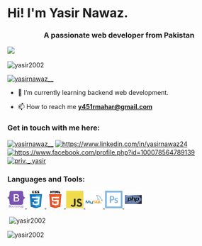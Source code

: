 <h1>Hi! I'm Yasir Nawaz.</h1>
<h3 align="center">A passionate web developer from Pakistan</h3>

<img src="https://miro.medium.com/max/680/1*IRGHmiGsa16stedQvIaZfw.gif" width="400">

<p align="left"> <img src="https://komarev.com/ghpvc/?username=yasir2002&label=Profile%20views&color=0e75b6&style=flat" alt="yasir2002" /> </p>

<p align="left"> <a href="https://twitter.com/yasirnawaz__" target="blank"><img src="https://img.shields.io/twitter/follow/yasirnawaz__?logo=twitter&style=for-the-badge" alt="yasirnawaz__" /></a> </p>

- 🌱 I’m currently learning backend web development.

- 📫 How to reach me **y451rmahar@gmail.com**

<h3 align="left">Get in touch  with me here:</h3>
<p align="left">
<a href="https://twitter.com/yasirnawaz__" target="blank"><img align="center" src="https://raw.githubusercontent.com/rahuldkjain/github-profile-readme-generator/master/src/images/icons/Social/twitter.svg" alt="yasirnawaz__" height="30" width="40" /></a>
<a href="https://linkedin.com/in/https://www.linkedin.com/in/yasirnawaz24" target="blank"><img align="center" src="https://raw.githubusercontent.com/rahuldkjain/github-profile-readme-generator/master/src/images/icons/Social/linked-in-alt.svg" alt="https://www.linkedin.com/in/yasirnawaz24" height="30" width="40" /></a>
<a href="https://fb.com/https://www.facebook.com/profile.php?id=100078564789139" target="blank"><img align="center" src="https://raw.githubusercontent.com/rahuldkjain/github-profile-readme-generator/master/src/images/icons/Social/facebook.svg" alt="https://www.facebook.com/profile.php?id=100078564789139" height="30" width="40" /></a>
<a href="https://instagram.com/priv._.yasir" target="blank"><img align="center" src="https://raw.githubusercontent.com/rahuldkjain/github-profile-readme-generator/master/src/images/icons/Social/instagram.svg" alt="priv._.yasir" height="30" width="40" /></a>
</p>

<h3 align="left">Languages and Tools:</h3>
<p align="left"> <a href="https://getbootstrap.com" target="_blank" rel="noreferrer"> <img src="https://raw.githubusercontent.com/devicons/devicon/master/icons/bootstrap/bootstrap-plain-wordmark.svg" alt="bootstrap" width="40" height="40"/> </a> <a href="https://www.w3schools.com/css/" target="_blank" rel="noreferrer"> <img src="https://raw.githubusercontent.com/devicons/devicon/master/icons/css3/css3-original-wordmark.svg" alt="css3" width="40" height="40"/> </a> <a href="https://www.w3.org/html/" target="_blank" rel="noreferrer"> <img src="https://raw.githubusercontent.com/devicons/devicon/master/icons/html5/html5-original-wordmark.svg" alt="html5" width="40" height="40"/> </a> <a href="https://developer.mozilla.org/en-US/docs/Web/JavaScript" target="_blank" rel="noreferrer"> <img src="https://raw.githubusercontent.com/devicons/devicon/master/icons/javascript/javascript-original.svg" alt="javascript" width="40" height="40"/> </a> <a href="https://www.mysql.com/" target="_blank" rel="noreferrer"> <img src="https://raw.githubusercontent.com/devicons/devicon/master/icons/mysql/mysql-original-wordmark.svg" alt="mysql" width="40" height="40"/> </a> <a href="https://www.photoshop.com/en" target="_blank" rel="noreferrer"> <img src="https://raw.githubusercontent.com/devicons/devicon/master/icons/photoshop/photoshop-line.svg" alt="photoshop" width="40" height="40"/> </a> <a href="https://www.php.net" target="_blank" rel="noreferrer"> <img src="https://raw.githubusercontent.com/devicons/devicon/master/icons/php/php-original.svg" alt="php" width="40" height="40"/> </a> </p>


<p>&nbsp;<img align="center" src="https://github-readme-stats.vercel.app/api?username=yasir2002&show_icons=true&locale=en" alt="yasir2002" /></p>

<p><img align="center" src="https://github-readme-streak-stats.herokuapp.com/?user=yasir2002&" alt="yasir2002" /></p>
